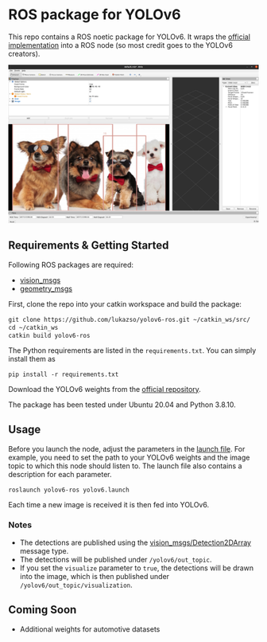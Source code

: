 # ROS package for YOLOv6

This repo contains a ROS noetic package for YOLOv6. It wraps the [official 
implementation](https://github.com/meituan/YOLOv6) into a ROS node (so most credit 
goes to the YOLOv6 creators).

![Example image from RVIZ](rviz_dogs.png)

## Requirements & Getting Started

Following ROS packages are required:
- [vision_msgs](http://wiki.ros.org/vision_msgs)
- [geometry_msgs](http://wiki.ros.org/geometry_msgs)

First, clone the repo into your catkin workspace and build the package:
```
git clone https://github.com/lukazso/yolov6-ros.git ~/catkin_ws/src/
cd ~/catkin_ws
catkin build yolov6-ros
```

The Python requirements are listed in the `requirements.txt`. You can simply 
install them as
```
pip install -r requirements.txt
```

Download the YOLOv6 weights from the [official repository](https://github.com/meituan/YOLOv6).

The package has been tested under Ubuntu 20.04 and Python 3.8.10.

## Usage
Before you launch the node, adjust the parameters in the 
[launch file](launch/yolov6.launch). For example, you need to set the path to your 
YOLOv6 weights and the image topic to which this node should listen to. The launch 
file also contains a description for each parameter.

```
roslaunch yolov6-ros yolov6.launch
```

Each time a new image is received it is then fed into YOLOv6.

### Notes
- The detections are published using the [vision_msgs/Detection2DArray](http://docs.ros.org/en/api/vision_msgs/html/msg/Detection2DArray.html) message type.
- The detections will be published under `/yolov6/out_topic`.
- If you set the `visualize` parameter to `true`, the detections will be drawn into 
  the image, which is then published under `/yolov6/out_topic/visualization`.

## Coming Soon
- Additional weights for automotive datasets
